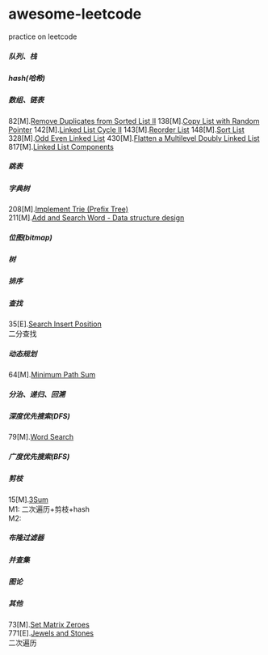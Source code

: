# awesome-leetcode
practice on leetcode

##### 队列、栈
##### hash(哈希)
##### 数组、链表
82[M].[Remove Duplicates from Sorted List II](https://leetcode.com/problems/remove-duplicates-from-sorted-list-ii/)
138[M].[Copy List with Random Pointer](https://leetcode.com/problems/copy-list-with-random-pointer/)
142[M].[Linked List Cycle II](https://leetcode.com/problems/linked-list-cycle-ii/)
143[M].[Reorder List](https://leetcode.com/problems/reorder-list/)
148[M].[Sort List](https://leetcode.com/problems/sort-list/)
328[M].[Odd Even Linked List](https://leetcode.com/problems/odd-even-linked-list/)
430[M].[Flatten a Multilevel Doubly Linked List](https://leetcode.com/problems/flatten-a-multilevel-doubly-linked-list/)
817[M].[Linked List Components](https://leetcode.com/problems/linked-list-components/)
##### 跳表
##### 字典树
208[M].[Implement Trie (Prefix Tree)](https://leetcode.com/problems/implement-trie-prefix-tree/)  
211[M].[Add and Search Word - Data structure design](https://leetcode.com/problems/add-and-search-word-data-structure-design/)  
##### 位图(bitmap)
##### 树
##### 排序
##### 查找
35[E].[Search Insert Position](https://leetcode.com/problems/search-insert-position/)  
二分查找
##### 动态规划
64[M].[Minimum Path Sum](https://leetcode.com/problems/minimum-path-sum/)  
##### 分治、递归、回溯
##### 深度优先搜索(DFS)
79[M].[Word Search](https://leetcode.com/problems/word-search/)  
##### 广度优先搜索(BFS)
##### 剪枝
15[M].[3Sum](https://leetcode.com/problems/3sum/)  
M1: 二次遍历+剪枝+hash  
M2:   
##### 布隆过滤器
##### 并查集
##### 图论
##### 其他
73[M].[Set Matrix Zeroes](https://leetcode.com/problems/set-matrix-zeroes/)  
771[E].[Jewels and Stones](https://leetcode.com/problems/jewels-and-stones/)  
二次遍历  
